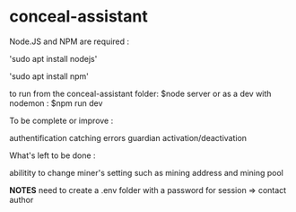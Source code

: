 # conceal-assistant
Node.JS and NPM are required :

'sudo apt install nodejs'

'sudo apt install npm'

to run from the conceal-assistant folder:
$node server
or as a dev with nodemon :
$npm run dev

To be complete or improve :

authentification
catching errors
guardian activation/deactivation



What's left to be done :

abilitity to change miner's setting such as mining address and mining pool


****NOTES****
need to create a .env folder with a password for session => contact author
